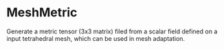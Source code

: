 # MeshMetric
Generate a metric tensor (3x3 matrix) filed from a scalar field defined on a input tetrahedral mesh, which can be used in mesh adaptation.
